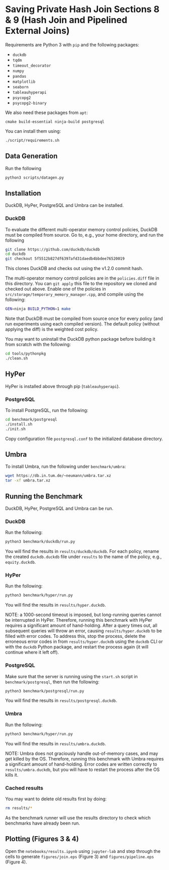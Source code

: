 # Saving Private Hash Join Sections 8 & 9 (Hash Join and Pipelined External Joins)
Requirements are Python 3 with `pip` and the following packages:
 * `duckdb`
 * `tqdm`
 * `timeout_decorator`
 * `numpy`
 * `pandas`
 * `matplotlib`
 * `seaborn`
 * `tableauhyperapi`
 * `psycopg2`
 * `psycopg2-binary`

We also need these packages from `apt`:
```
cmake build-essential ninja-build postgresql
```

You can install them using:
```sh
./script/requirements.sh
```

## Data Generation
Run the following
```sh
python3 scripts/datagen.py
```

## Installation
DuckDB, HyPer, PostgreSQL and Umbra can be installed.

### DuckDB
To evaluate the different multi-operator memory control policies, DuckDB must be compiled from source.
Go to, e.g., your home directory, and run the following
```sh
git clone https://github.com/duckdb/duckdb
cd duckdb
git checkout 5f5512b827df6397afd31daedb4bbdee76520019
```
This clones DuckDB and checks out using the v1.2.0 commit hash.

The multi-operator memory control policies are in the `policies.diff` file in this directory.
You can `git apply` this file to the repository we cloned and checked out above.
Enable one of the policies in `src/storage/temporary_memory_manager.cpp`, and compile using the following:
```sh
GEN=ninja BUILD_PYTHON=1 make
```
Note that DuckDB must be compiled from source once for every policy (and run experiments using each compiled version).
The default policy (without applying the diff) is the weighted cost policy.

You may want to uninstall the DuckDB python package before building it from scratch with the following:
```sh
cd tools/pythonpkg
./clean.sh
```

## HyPer
HyPer is installed above through pip (`tableauhyperapi`).

### PostgreSQL
To install PostgreSQL, run the following:
```sh
cd benchmark/postgresql
./install.sh
./init.sh
```
Copy configuration file `postgresql.conf` to the initialized database directory.

## Umbra
To install Umbra, run the following under `benchmark/umbra`:
```sh
wget https://db.in.tum.de/~neumann/umbra.tar.xz
tar -xf umbra.tar.xz
```

## Running the Benchmark
DuckDB, HyPer, PostgreSQL and Umbra can be run.

### DuckDB
Run the following:
```sh
python3 benchmark/duckdb/run.py
```
You will find the results in `results/duckdb/duckdb`.
For each policy, rename the created `duckdb.duckdb` file under `results` to the name of the policy, e.g., `equity.duckdb`.

### HyPer
Run the following:
```sh
python3 benchmark/hyper/run.py
```
You will find the results in `results/hyper.duckdb`.

NOTE: a 1000-second timeout is imposed, but long-running queries cannot be interrupted in HyPer.
Therefore, running this benchmark with HyPer requires a significant amount of hand-holding.
After a query times out, all subsequent queries will throw an error, causing `results/hyper.duckdb` to be filled with error codes.
To address this, stop the process, delete the erroneous error codes in from `results/hyper.duckdb` using the `duckdb` CLI or with the `duckdb` Python package, and restart the process again (it will continue where it left off).

### PostgreSQL
Make sure that the server is running using the `start.sh` script in `benchmark/postgresql`, then run the following:
```sh
python3 benchmark/postgresql/run.py
```
You will find the results in `results/postgresql.duckdb`.

### Umbra
Run the following:
```sh
python3 benchmark/hyper/run.py
```
You will find the results in `results/umbra.duckdb`.

NOTE: Umbra does not graciously handle out-of-memory cases, and may get killed by the OS.
Therefore, running this benchmark with Umbra requires a significant amount of hand-holding.
Error codes are written correctly to `results/umbra.duckdb`, but you will have to restart the process after the OS kills it.

### Cached results
You may want to delete old results first by doing:
```sh
rm results/*
```
As the benchmark runner will use the results directory to check which benchmarks have already been run.

## Plotting (Figures 3 & 4)
Open the `notebooks/results.ipynb` using `jupyter-lab` and step through the cells to generate `figures/join.eps` (Figure 3) and `figures/pipeline.eps` (Figure 4).
